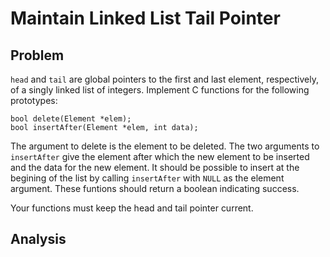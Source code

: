 # Maintain Linked List Tail Pointer

## Problem

`head` and `tail` are global pointers to the first and last element, respectively, of a singly linked list of integers.
Implement C functions for the following prototypes:

    bool delete(Element *elem);
    bool insertAfter(Element *elem, int data);

The argument to delete is the element to be deleted.
The two arguments to `insertAfter` give the element after which the new element to be inserted and the data for the new element. It should be possible to insert at the begining of the list by calling `insertAfter` with `NULL` as the element argument.
These funtions should return a boolean indicating success.

Your functions must keep the head and tail pointer current.

## Analysis


